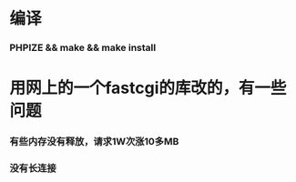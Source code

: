 # 编译

### PHPIZE && make && make install

# 用网上的一个fastcgi的库改的，有一些问题

### 有些内存没有释放，请求1W次涨10多MB

### 没有长连接
